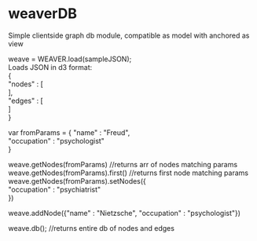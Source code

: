 # weaverDB
Simple clientside graph db module, compatible as model with anchored as view
  
weave = WEAVER.load(sampleJSON);   
Loads JSON in d3 format:  
  {  
    "nodes" : [  
     ],  
     "edges" : [  
     ]  
  }  
  
var fromParams = {
  "name" : "Freud",  
  "occupation" : "psychologist"  
}  
  
weave.getNodes(fromParams) //returns arr of nodes matching params  
weave.getNodes(fromParams).first() //returns first node matching params  
weave.getNodes(fromParams).setNodes({  
  "occupation" : "psychiatrist"  
})  
  
weave.addNode({"name" : "Nietzsche", "occupation" : "psychologist"})  
  
weave.db(); //returns entire db of nodes and edges
